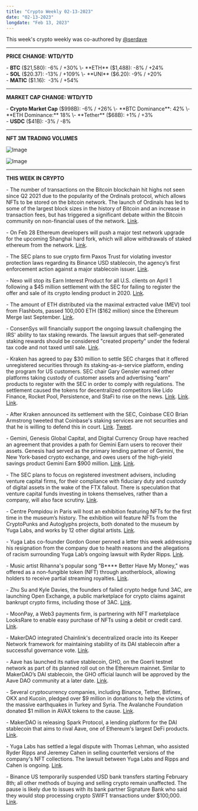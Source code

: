 ```yaml
---
title: "Crypto Weekly 02-13-2023"
date: "02-13-2023"
longdate: "Feb 13, 2023"
---
```


This week's crypto weekly was co-authored by [@serdave](https://twitter.com/serdave_eth)



---

**PRICE CHANGE: WTD/YTD**

\- **BTC** ($21,580): -6% / +30%  
\- **ETH** ($1,488): -8% / +24%  
\- **SOL** ($20.37): -13% / +109%  
\- **UNI** ($6.20): -9% / +20%  
\- **MATIC** ($1.16):  -3% / +54%



---

**MARKET CAP CHANGE: WTD/YTD**

\- **Crypto Market Cap** ($998B): -6% / +26%  
\- **BTC Dominance**: 42%  
\- **ETH Dominance:** 18%  
\- **Tether** ($68B): +1% / +3%  
\- **USDC** ($41B): -3% / -8%



---

**NFT 3M TRADING VOLUMES**

![Image](/images/02-13-2023-1.png)

![Image](/images/02-13-2023-2.png)

---

**THIS WEEK IN CRYPTO**

\- The number of transactions on the Bitcoin blockchain hit highs not seen since Q2 2021 due to the popularity of the Ordinals protocol, which allows NFTs to be stored on the bitcoin network. The launch of Ordinals has led to some of the largest block sizes in the history of Bitcoin and an increase in transaction fees, but has triggered a significant debate within the Bitcoin community on non-financial uses of the network. [Link](https://www.coindesk.com/markets/2023/02/09/cryptoquant-bitcoin-network-activity-spikes-to-two-year-high-thanks-to-nfts/).  
  
\- On Feb 28 Ethereum developers will push a major test network upgrade for the upcoming Shanghai hard fork, which will allow withdrawals of staked ethereum from the network. [Link](https://www.coindesk.com/tech/2023/02/10/ethereum-sets-february-date-for-sepolia-testnet-to-get-shanghai-hard-fork/).   
  
\- The SEC plans to sue crypto firm Paxos Trust for violating investor protection laws regarding its Binance USD stablecoin, the agency’s first enforcement action against a major stablecoin issuer. [Link](https://www.wsj.com/articles/crypto-firm-paxos-faces-sec-lawsuit-over-binance-usd-token-8031e7a7).   
  
\- Nexo will stop its Earn Interest Product for all U.S. clients on April 1 following a $45 million settlement with the SEC for failing to register the offer and sale of its crypto lending product in 2020. [Link](https://www.theblock.co/post/210841/nexo-will-stop-its-earn-interest-product-for-us-clients-in-april).   
  
\- The amount of ETH distributed via the maximal extracted value (MEV) tool from Flashbots, passed 100,000 ETH ($162 million) since the Ethereum Merge last September. [Link](https://www.theblock.co/post/210443/more-than-100000-eth-has-gone-through-mev-boost-since-the-merge).  
  
\- ConsenSys will financially support the ongoing lawsuit challenging the IRS' ability to tax staking rewards. The lawsuit argues that self-generated staking rewards should be considered "created property" under the federal tax code and not taxed until sale. [Link](https://decrypt.co/120793/crypto-staking-taxes-appeal).   
  
\- Kraken has agreed to pay $30 million to settle SEC charges that it offered unregistered securities through its staking-as-a-service platform, ending the program for US customers. SEC chair Gary Gensler warned other platforms taking custody of customer assets and advertising “earn” products to register with the SEC in order to comply with regulations. The settlement caused the tokens for decentralized competitors like Lido Finance, Rocket Pool, Persistence, and StaFi to rise on the news. [Link](https://www.coindesk.com/policy/2023/02/09/us-securities-and-exchange-commission-sues-kraken-over-crypto-staking-services/). [Link](https://www.coindesk.com/markets/2023/02/09/liquid-staking-tokens-rally-as-kraken-settles-with-sec-to-sunset-staking-service/). [Link](https://www.coindesk.com/policy/2023/02/10/sec-chief-gensler-warns-crypto-firms-to-comply-with-rules-after-kraken-shutters-staking-program/).   
  
\- After Kraken announced its settlement with the SEC, Coinbase CEO Brian Armstrong tweeted that Coinbase's staking services are not securities and that he is willing to defend this in court. [Link](https://www.theblock.co/post/210900/coinbase-ceo-happy-to-go-to-court-over-us-stance-on-staking-if-needed). [Tweet](https://twitter.com/brian_armstrong/status/1623459203150131201).   
  
\- Gemini, Genesis Global Capital, and Digital Currency Group have reached an agreement that provides a path for Gemini Earn users to recover their assets. Genesis had served as the primary lending partner of Gemini, the New York-based crypto exchange, and owes users of the high-yield savings product Gemini Earn $900 million. [Link](https://decrypt.co/121100/bankrupt-genesis-plan-pay-creditors). [Link](https://decrypt.co/120708/gemini-earn-genesis-dcg-agreement).   
  
\- The SEC plans to focus on registered investment advisers, including venture capital firms, for their compliance with fiduciary duty and custody of digital assets in the wake of the FTX fallout. There is speculation that venture capital funds investing in tokens themselves, rather than a company, will also face scrutiny. [Link](https://www.theblock.co/post/208932/venture-capital-expected-to-see-more-regulatory-scrutiny-after-ftx).   
  
\- Centre Pompidou in Paris will host an exhibition featuring NFTs for the first time in the museum’s history. The exhibition will feature NFTs from the CryptoPunks and Autoglyphs projects, both donated to the museum by Yuga Labs, and works by 12 other digital artists. [Link](https://decrypt.co/121106/major-paris-art-museum-show-cryptopunks-autoglyphs-nfts).   
  
\- Yuga Labs co-founder Gordon Goner penned a letter this week addressing his resignation from the company due to health reasons and the allegations of racism surrounding Yuga Lab’s ongoing lawsuit with Ryder Ripps. [Link](https://www.coindesk.com/consensus-magazine/2023/02/09/setting-the-record-straight/).   
  
\- Music artist Rihanna's popular song “B\*\*\*\* Better Have My Money," was offered as a non-fungible token (NFT) through anotherblock, allowing holders to receive partial streaming royalties. [Link](https://www.coindesk.com/web3/2023/02/10/popular-rihanna-song-offered-as-nft-with-royalty-sharing-ahead-of-super-bowl/).  
  
\- Zhu Su and Kyle Davies, the founders of failed crypto hedge fund 3AC, are launching Open Exchange, a public marketplace for crypto claims against bankrupt crypto firms, including those of 3AC. [Link](https://www.coindesk.com/business/2023/02/09/three-arrows-capital-founders-launch-exchange-where-you-can-trade-3ac-bankruptcy-claims/).   
  
\- MoonPay, a Web3 payments firm, is partnering with NFT marketplace LooksRare to enable easy purchase of NFTs using a debit or credit card. [Link](https://www.coindesk.com/web3/2023/02/09/crypto-payments-firm-moonpay-and-nft-marketplace-looksrare-ink-new-partnership/).  
  
\- MakerDAO integrated Chainlink's decentralized oracle into its Keeper Network framework for maintaining stability of its DAI stablecoin after a successful governance vote. [Link](https://www.theblock.co/post/210229/makerdao-integrates-chainlink-oracle-to-help-maintain-dai-stability).  
  
\- Aave has launched its native stablecoin, GHO, on the Goerli testnet network as part of its planned roll out on the Ethereum mainnet. Similar to MakerDAO’s DAI stablecoin, the GHO official launch will be approved by the Aave DAO community at a later date. [Link](https://www.theblock.co/post/210092/aaves-gho-stablecoin-goes-live-on-ethereums-goerli-testnet).   
  
\- Several cryptocurrency companies, including Binance, Tether, Bitfinex, OKX and Kucoin, pledged over $9 million in donations to help the victims of the massive earthquakes in Turkey and Syria. The Avalanche Foundation donated $1 million in AVAX tokens to the cause. [Link](https://decrypt.co/120770/turkey-syria-earthquake-relief-cryptocurrency-fundraising).   
  
\- MakerDAO is releasing Spark Protocol, a lending platform for the DAI stablecoin that aims to rival Aave, one of Ethereum's largest DeFi products. [Link](https://www.coindesk.com/business/2023/02/09/defi-giant-makerdao-to-introduce-aave-rival-dubbed-spark-protocol/).   
  
\- Yuga Labs has settled a legal dispute with Thomas Lehman, who assisted Ryder Ripps and Jeremey Cahen in selling counterfeit versions of the company's NFT collections. The lawsuit between Yuga Labs and Ripps and Cahen is ongoing. [Link](https://www.theblock.co/post/208873/bayc-creator-yuga-labs-settles-trademark-infringement-lawsuit).   
  
\- Binance US temporarily suspended USD bank transfers starting February 8th; all other methods of buying and selling crypto remain unaffected. The pause is likely due to issues with its bank partner Signature Bank who said they would stop processing crypto SWIFT transactions under $100,000. [Link](https://decrypt.co/120678/binance-suspends-us-dollar-bank-transfers).